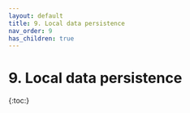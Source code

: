 ```yaml
---
layout: default
title: 9. Local data persistence 
nav_order: 9
has_children: true
---
```


# 9. Local data persistence

{:toc:}

